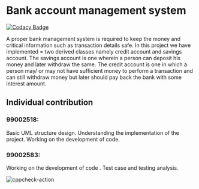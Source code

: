 # Bank account management system

[![Codacy Badge](https://api.codacy.com/project/badge/Grade/956fba724a4245649c3be187e3caa7aa)](https://app.codacy.com/gh/99002518/Genisis-MiniProject?utm_source=github.com&utm_medium=referral&utm_content=99002518/Genisis-MiniProject&utm_campaign=Badge_Grade_Settings)

A proper bank management system is required to keep the money and critical information such as transaction details safe. In this project we have implemented = two derived classes namely credit account and savings account.
The savings account is one wherein a person can deposit his money and later withdraw the same. 
The credit account is one in which a person may/ or may not have sufficient money to perform a transaction and can still withdraw money but later should pay back the bank with some interest amount.


## Individual contribution
### 99002518:
Basic UML structure design. 
Understanding the implementation of the project.
Working on the development of code. 

### 99002583: 
Working on the development of code .
Test case and testing analysis.


  
![cppcheck-action](https://github.com/99002518/Genisis-MiniProject/workflows/cppcheck-action/badge.svg)
